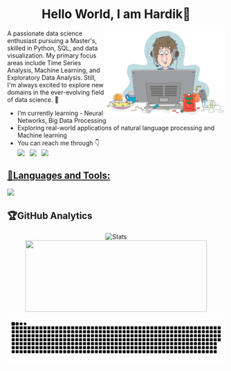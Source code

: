 <h1 align="center">Hello World, I am Hardik👋</h1>

<img align="right" alt="GIF" height="200px" src="./bit.png" />
A passionate data science enthusiast pursuing a Master's, skilled in Python, SQL, and data visualization. My primary focus areas include Time Series Analysis, Machine Learning, and Exploratory Data Analysis. Still, I'm always excited to explore new domains in the ever-evolving field of data science. 🚀 </br>

-  I’m currently learning -  Neural Networks, Big Data Processing
-  Exploring real-world applications of natural language processing and Machine learning
-  You can reach me through 👇
<br>[<img src="https://img.icons8.com/color/48/000000/linkedin.png" width="3.5%"/>](https://www.linkedin.com/in/hardik-kh107/)  &nbsp; 
    [<img src="https://img.icons8.com/fluent/48/000000/instagram-new.png" width="3.5%"/>](https://www.instagram.com/hardik.kh/)  &nbsp; 
    <a href="mailto:hardik.eldeco@gmail.com"> <img src="https://img.icons8.com/fluent/48/000000/gmail.png" width="3.5%"/>  

## 💢Languages and Tools:

<p align="left">
  <a href="https://skillicons.dev">
    <img src="https://skillicons.dev/icons?i=py,postgres,opencv,mysql,sklearn,cpp,vscode,stackoverflow,js&theme=light" />
  </a>
</p>

## 🏆GitHub Analytics
<p align="center"> 
<img align="center" height="300" width="420" src="https://github-readme-streak-stats.herokuapp.com/?user=hardik-kh&theme=dark&hide_border=false" alt="Stats" />
<br>
<img align="center" height="165" width="420" src="https://github-readme-stats.vercel.app/api/top-langs/?username=hardik-kh&theme=merko&hide_border=false&include_all_commits=true&count_private=false&layout=compact&langs_count=10" />
  
</p>

![snake animation](https://github.com/hardik-kh/hardik-kh/blob/output/github-contribution-grid-snake.svg)

